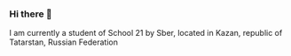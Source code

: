 ### Hi there 👋

I am currently a student of School 21 by Sber, located in Kazan, republic of Tatarstan, Russian Federation
